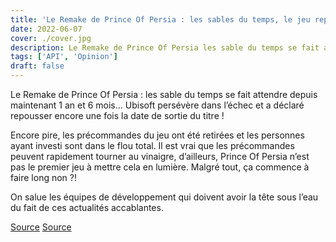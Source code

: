 ```yaml
---
title: 'Le Remake de Prince Of Persia : les sables du temps, le jeu repoussé pour la énième fois'
date: 2022-06-07
cover: ./cover.jpg
description: Le Remake de Prince Of Persia les sable du temps se fait attendre depuis maintenant 1 an et 6 mois ...
tags: ['API', 'Opinion']
draft: false
---
```


Le Remake de Prince Of Persia : les sable du temps se fait attendre depuis maintenant 1 an et 6 mois… Ubisoft persévère dans l’échec et a déclaré repousser encore une fois la date de sortie du titre !

Encore pire, les précommandes du jeu ont été retirées et les personnes ayant investi sont dans le flou total. Il est vrai que les précommandes peuvent rapidement tourner au vinaigre, d’ailleurs, Prince Of Persia n’est pas le premier jeu à mettre cela en lumière. Malgré tout, ça commence à faire long non ?!

On salue les équipes de développement qui doivent avoir la tête sous l’eau du fait de ces actualités accablantes.

[Source](https://www.actugaming.net/prince-of-persia-remake-ubisoft-retire-les-precommandes-501659/)    [Source](https://new-game-plus.fr/prince-of-persia-the-sands-of-time-remake-report-2023/)